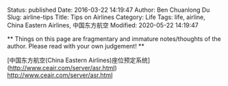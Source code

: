 Status: published
Date: 2016-03-22 14:19:47
Author: Ben Chuanlong Du
Slug: airline-tips
Title: Tips on Airlines
Category: Life
Tags: life, airline, China Eastern Airlines, 中国东方航空
Modified: 2020-05-22 14:19:47

**
Things on this page are
fragmentary and immature notes/thoughts of the author.
Please read with your own judgement!
**

[中国东方航空(China Eastern Airlines)座位预定系统] (http://www.ceair.com/server/asr.html)
http://www.ceair.com/server/asr.html
